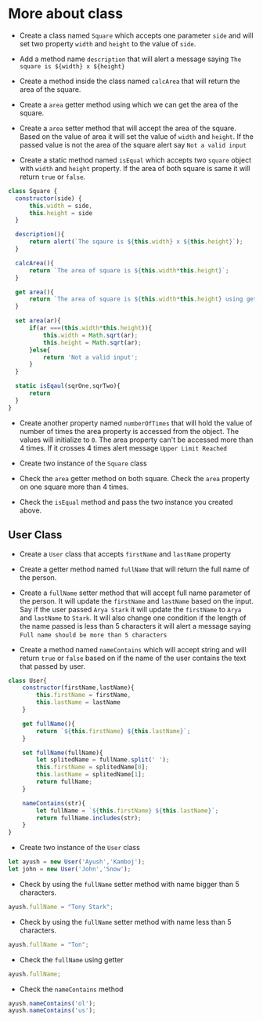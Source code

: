 # More about class

- Create a class named `Square` which accepts one parameter `side` and will set two property `width` and `height` to the value of `side`.
<!--

````js
class Square {
  constructor(side) {
      this.width = side,
      this.height = side
  }
}
``` -->

- Add a method name `description` that will alert a message saying `The square is ${width} x ${height}`


<!-- ```js
class Square {
  constructor(side) {
      this.width = side,
      this.height = side
  }

  description(){
      return alert(`The sqaure is ${this.width} x ${this.height}`);
  }
}
``` -->

- Create a method inside the class named `calcArea` that will return the area of the square.

<!-- ```js
class Square {
  constructor(side) {
      this.width = side,
      this.height = side
  }

  description(){
      return alert(`The sqaure is ${this.width} x ${this.height}`);
  }

  calcArea(){
      return `The area of square is ${this.width*this.height}`;
  }
}
``` -->

- Create a `area` getter method using which we can get the area of the square.

<!-- ```js
class Square {
  constructor(side) {
      this.width = side,
      this.height = side
  }

  description(){
      return alert(`The sqaure is ${this.width} x ${this.height}`);
  }

  calcArea(){
      return `The area of square is ${this.width*this.height}`;
  }

  get area(){
      return `The area of square is ${this.width*this.height} using get method`;
  }
}
``` -->

- Create a `area` setter method that will accept the area of the square. Based on the value of area it will set the value of `width` and `height`. If the passed value is not the area of the square alert say `Not a valid input`


<!-- ```js
class Square {
  constructor(side) {
      this.width = side,
      this.height = side
  }

  description(){
      return alert(`The sqaure is ${this.width} x ${this.height}`);
  }

  calcArea(){
      return `The area of square is ${this.width*this.height}`;
  }

  get area(){
      return `The area of square is ${this.width*this.height} using get method`;
  }

  set area(ar){
      if(ar ===(this.width*this.height)){
          this.width = Math.sqrt(ar);
          this.height = Math.sqrt(ar);
      }
  }
}
``` -->

- Create a static method named `isEqual` which accepts two `square` object with `width` and `height` property. If the area of both square is same it will return `true` or `false`.

```js
class Square {
  constructor(side) {
      this.width = side,
      this.height = side
  }

  description(){
      return alert(`The sqaure is ${this.width} x ${this.height}`);
  }

  calcArea(){
      return `The area of square is ${this.width*this.height}`;
  }

  get area(){
      return `The area of square is ${this.width*this.height} using get method`;
  }

  set area(ar){
      if(ar ===(this.width*this.height)){
          this.width = Math.sqrt(ar);
          this.height = Math.sqrt(ar);
      }else{
          return 'Not a valid input';
      }
  }

  static isEqaul(sqrOne,sqrTwo){
      return
  }
}
```

- Create another property named `numberOfTimes` that will hold the value of number of times the area property is accessed from the object. The values will initialize to `0`. The area property can't be accessed more than 4 times. If it crosses 4 times alert message `Upper Limit Reached`

- Create two instance of the `Square` class

- Check the `area` getter method on both square. Check the `area` property on one square more than 4 times.

- Check the `isEqual` method and pass the two instance you created above.

## User Class

- Create a `User` class that accepts `firstName` and `lastName` property

<!-- ```js
class User{
    constructor(firstName,lastName){
        this.firstName = firstName,
        this.lastName = lastName
    }
}
``` -->

- Create a getter method named `fullName` that will return the full name of the person.

<!-- ```js
class User{
    constructor(firstName,lastName){
        this.firstName = firstName,
        this.lastName = lastName
    }

    get fullName(){
        return `${this.firstName} ${this.lastName}`;
    }
}
``` -->

- Create a `fullName` setter method that will accept full name parameter of the person. It will update the `firstName` and `lastName` based on the input. Say if the user passed `Arya Stark` it will update the `firstName` to `Arya` and `lastName` to `Stark`. It will also change one condition if the length of the name passed is less than 5 characters it will alert a message saying `Full name should be more than 5 characters`

<!-- ```js
class User{
    constructor(firstName,lastName){
        this.firstName = firstName,
        this.lastName = lastName
    }

    get fullName(){
        return `${this.firstName} ${this.lastName}`;
    }

    set fullName(fullName){
        let splitedName = fullName.split(' ');
        this.firstName = splitedName[0];
        this.lastName = splitedName[1];
        return fullName;
    }
}
``` -->

- Create a method named `nameContains` which will accept string and will return `true` or `false` based on if the name of the user contains the text that passed by user.

```js
class User{
    constructor(firstName,lastName){
        this.firstName = firstName,
        this.lastName = lastName
    }

    get fullName(){
        return `${this.firstName} ${this.lastName}`;
    }

    set fullName(fullName){
        let splitedName = fullName.split(' ');
        this.firstName = splitedName[0];
        this.lastName = splitedName[1];
        return fullName;
    }

    nameContains(str){
        let fullName = `${this.firstName} ${this.lastName}`;
        return fullName.includes(str);
    }
}
```

- Create two instance of the `User` class

```js
let ayush = new User('Ayush','Kamboj');
let john = new User('John','Snow');
```

- Check by using the `fullName` setter method with name bigger than 5 characters.

```js
ayush.fullName = "Tony Stark";
```

- Check by using the `fullName` setter method with name less than 5 characters.

```js
ayush.fullName = "Ton";
```

- Check the `fullName` using getter

```js
ayush.fullName;
```

- Check the `nameContains` method

```js
ayush.nameContains('ol');
ayush.nameContains('us');
```
````

